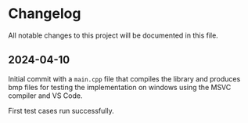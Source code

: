 # Changelog

All notable changes to this project will be documented in this file.

## 2024-04-10

Initial commit with a `main.cpp` file that compiles the library and produces bmp files
for testing the implementation on windows using the MSVC compiler and VS Code.

First test cases run successfully.
